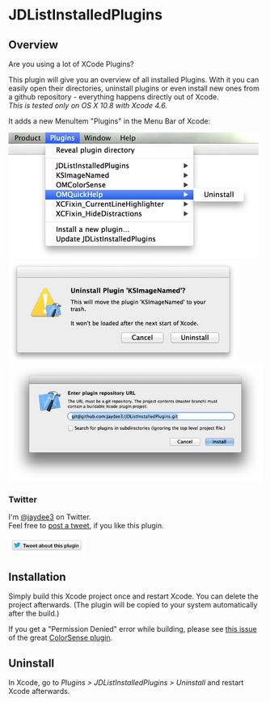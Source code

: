# JDListInstalledPlugins

## Overview

Are you using a lot of XCode Plugins?

This plugin will give you an overview of all installed Plugins. With it you can easily open their directories, uninstall plugins or even install new ones from a github repository - everything happens directly out of Xcode.  
*This is tested only on OS X 10.8 with Xcode 4.6.*

It adds a new MenuItem "Plugins" in the Menu Bar of Xcode:

![Screenshot](assets/screenshot1.png "Menu Screenshot")
![Screenshot](assets/screenshot2.png "Uninstall Screenshot")
![Screenshot](assets/screenshot3.png "Installation Screenshot")

### Twitter

I'm [@jaydee3](http://twitter.com/jaydee3) on Twitter.  
Feel free to [post a tweet](https://twitter.com/intent/tweet?button_hashtag=JDListInstalledPlugins&text=This%20plugin%20manages%20Xcode%20plugins!%20Easy%20installing%20and%20uninstalling%20for%20plugins!%20https%3A%2F%2Fgithub.com%2Fjaydee3%2FJDListInstalledPlugins&via=jaydee3), if you like this plugin.  

[![TweetButton](assets/tweetbutton.png "Tweet")](https://twitter.com/intent/tweet?button_hashtag=JDListInstalledPlugins&text=This%20plugin%20manages%20Xcode%20plugins!%20Easy%20installing%20and%20uninstalling%20for%20plugins!%20https%3A%2F%2Fgithub.com%2Fjaydee3%2FJDListInstalledPlugins&via=jaydee3)

## Installation

Simply build this Xcode project once and restart Xcode. You can delete the project afterwards. (The plugin will be copied to your system automatically after the build.)

If you get a "Permission Denied" error while building, please see [this issue](https://github.com/omz/ColorSense-for-Xcode/issues/1) of the great [ColorSense plugin](https://github.com/omz/ColorSense-for-Xcode/).


## Uninstall

In Xcode, go to *Plugins > JDListInstalledPlugins > Uninstall* and restart Xcode afterwards.

